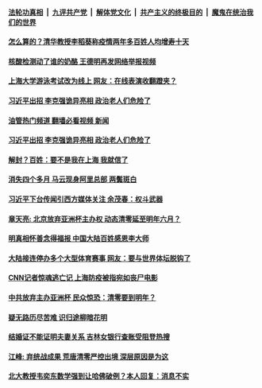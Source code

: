 ####  [法轮功真相](../../../../basic/blob/master/README.md?t=05170131) &nbsp;|&nbsp; [九评共产党](../../../../9ping.md/blob/master/README.md?t=05170131) &nbsp;|&nbsp; [解体党文化](../../../../jtdwh.md/blob/master/README.md?t=05170131)  &nbsp;|&nbsp; [共产主义的终极目的](../../../../gczydzjmd.md/blob/master/README.md?t=05170131) &nbsp;|&nbsp; [魔鬼在统治我们的世界](../../../../mgztzwmdsj.md/blob/master/README.md?t=05170131) 

#### [怎么算的？清华教授李稻葵称疫情两年多百姓人均增寿十天](../pages/soh5/620894.md?t=05170131) 
#### [核酸检测动了谁的奶酪  王德明再发网络举报视频](../pages/soh5/620870.md?t=05170131) 
#### [上海大学游泳考试改为线上 网友：在线表演收翻蹬夹？](../pages/soh5/620843.md?t=05170131) 
#### [习近平出招 李克强诡异亮相 政治老人们危险了](../pages/soh5/620789.md?t=05170131) 
#### [油管热门频道 翻墙必看视频 新闻](http://45.76.130.85:81/youtube.html?05170131)
#### [习近平出招 李克强诡异亮相 政治老人们危险了](../pages/soh5/620789.md?t=05170131) 
#### [解封？百姓：要不是我在上海 我就信了](../pages/soh5/620792.md?t=05170131) 
#### [消失四个多月 马云现身阿里总部 两鬓斑白](../pages/soh5/620807.md?t=05170131) 
#### [习近平下台传闻引西方媒体关注 余茂春：权斗武器](../pages/soh5/620756.md?t=05170131) 
#### [章天亮: 北京放弃亚洲杯主办权  动态清零延至明年六月？](../pages/soh5/620717.md?t=05170131) 
#### [明真相怀善念得福报 中国大陆百姓感恩李大师](../pages/soh5/620699.md?t=05170131) 
#### [大陆接连停办多个大型体育赛事 网友：要与世界体坛脱钩了](../pages/soh5/620684.md?t=05170131) 
#### [CNN记者惊魂逃亡记 上海防疫被指宛如丧尸电影 ](../pages/soh5/620648.md?t=05170131) 
#### [中共放弃主办亚洲杯 民众惊恐：清零要到明年？](../pages/soh5/620618.md?t=05170131) 
#### [疑无路历尽苦难 识归途柳暗花明](../pages/soh5/620528.md?t=05170131) 
#### [结婚证不能证明夫妻关系 吉林女银行查账受阻登热搜](../pages/soh5/620525.md?t=05170131) 
#### [江峰: 弃统战成果 荒唐清零严控出境 深层原因是为这 ](../pages/soh5/620516.md?t=05170131) 
#### [北大教授韦奕东数学强到让哈佛破例？本人回复：消息不实](../pages/soh5/620507.md?t=05170131) 
<img src='http://gfw-breaker.win/goodnews/indexes/soh5.md' width='0px' height='0px'/>
